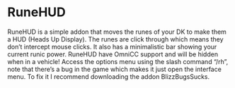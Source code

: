 # RuneHUD

RuneHUD is a simple addon that moves the runes of your DK to make them a HUD (Heads Up Display). The runes are click through which means they don’t intercept mouse clicks. It also has a minimalistic bar showing your current runic power. RuneHUD have OmniCC support and will be hidden when in a vehicle! Access the options menu using the slash command “/rh”, note that there’s a bug in the game which makes it just open the interface menu. To fix it I recommend downloading the addon BlizzBugsSucks.
